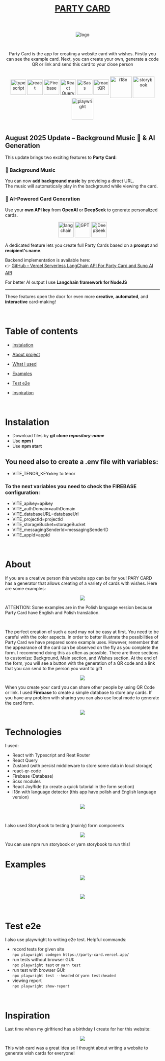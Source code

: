 # <p align="center">[PARTY CARD](https://party-card.vercel.app/)</p>

<br />

<p align="center"> <img src="https://user-images.githubusercontent.com/77500425/222897418-cbd29db7-95e6-47cc-a493-6dc69f594e0b.png" title="logo" alt="logo"/></p>

<br />

<p align="center">Party Card is the app for creating a website card with wishes. Firstly you can see the example card. Next, you can create your own, generate a code QR or link and send this card to your close person  </p>

<br />

<div align="center">

<img src="https://user-images.githubusercontent.com/77500425/161311954-e03613e7-54b2-4d1b-ac2e-559f8c1e9f2d.png" alt="typescript" height="50"  align="center" title="TS"/>
<img src="https://user-images.githubusercontent.com/77500425/161312615-f3961568-28bb-48fa-9d95-93ecd61337b3.png" alt="react"  height="50" align="center"/>
<img src="https://user-images.githubusercontent.com/77500425/165483039-a65ef61f-a3ae-4524-bfa5-04788dd894ea.png" alt="Firebase"  height="50" align="center"/>
<img src="https://user-images.githubusercontent.com/77500425/227266135-8f970a07-a8b3-47a0-b92a-6cdc0fe9681d.png" alt="React Query"  height="50" align="center"/>
<img src="https://upload.wikimedia.org/wikipedia/commons/thumb/9/96/Sass_Logo_Color.svg/1280px-Sass_Logo_Color.svg.png" alt="Sass" height="50"  align="center" title="Scss" />
<img src="https://user-images.githubusercontent.com/77500425/222898367-766dc880-f7b0-47e9-877c-f3046f17e90b.png" alt="reactQR" height="50"  align="center" title="reactQR" />
<img src="https://user-images.githubusercontent.com/77500425/186013478-fdf4ea21-8745-4c5d-9591-35e45e39c66f.png" title="i18n"  width="70" align="center"/>
<img src="https://user-images.githubusercontent.com/77500425/225035862-23c482f7-063d-439f-8dce-b32f00af25c6.png" title="storybook"  width="70" align="center"/>
<img src="https://user-images.githubusercontent.com/77500425/226908142-1d7f9ad7-7422-43d8-a9fa-190f6267aa8c.svg" title="playwright"  width="70" align="center"/>

</div>

<br/>

## August 2025 Update – Background Music 🎵 & AI Generation

This update brings two exciting features to **Party Card**:

### 🎵 Background Music  
You can now **add background music** by providing a direct URL.  
The music will automatically play in the background while viewing the card.

### 🤖 AI-Powered Card Generation  
Use your **own API key** from **OpenAI** or **DeepSeek** to generate personalized cards.  

<div align="center">

<img src="https://images.seeklogo.com/logo-png/52/1/langchain-logo-png_seeklogo-528369.png" alt="langchain" height="50"  align="center" title="langchain"/>
<img src="https://static.vecteezy.com/system/resources/thumbnails/021/059/825/small_2x/chatgpt-logo-chat-gpt-icon-on-green-background-free-vector.jpg" alt="GPT"  height="50" align="center"/>
<img src="https://brandlogos.net/wp-content/uploads/2025/02/deepseek_logo_icon-logo_brandlogos.net_s5bgc.png" alt="DeepSeek"  height="50" align="center"/>
</div>
<br/>
A dedicated feature lets you create full Party Cards based on a <b>prompt</b> and <b>recipient's name</b>.

Backend implementation is available here:  
👉 [GitHub – Vercel Serverless LangChain API For Party Card and Suno AI API](https://github.com/Piotrko64/suno-ai-and-partycard-vercel-serverless)

For better AI output I use <b>Langchain framework for NodeJS</b>

---

These features open the door for even more **creative**, **automated**, and **interactive** card-making!

<br />

# Table of contents

-   [Instalation](#instalation)

-   [About project](#about)

-   [What I used](#technologies)

-   [Examples](#examples)

-   [Test e2e](#test-e2e)

-   [Inspiration](#inspiration)

<br />

# Instalation

-   Download files by **git clone _repository-name_**
-   Use **npm i**
-   Use **npm start**

## You need also to create a .env file with variables:

-   VITE_TENOR_KEY=key to tenor

### To the next variables you need to check the FIREBASE configuration:

-   VITE_apikey=apikey
-   VITE_authDomain=authDomain
-   VITE_databaseURL=databaseUrl
-   VITE_projectId=projectId
-   VITE_storageBucket=storageBucket
-   VITE_messagingSenderId=messagingSenderID
-   VITE_appId=appId

<br />

# About

If you are a creative person this website app can be for you! PARY CARD has a generator that allows creating of a variety of cards with wishes. Here are some examples:

<p align="center"> <img src="https://user-images.githubusercontent.com/77500425/222951348-05def778-efaf-4768-a6b9-70483516cde2.png"/><p>

ATTENTION: Some examples are in the Polish language version because Party Card have English and Polish translation.

<br />

The perfect creation of such a card may not be easy at first. You need to be careful with the color aspects. In order to better illustrate the possibilities of Party Card we have prepared some example uses. However, remember that the appearance of the card can be observed on the fly as you complete the form. I recommend doing this as often as possible. There are three sections to customize: Background, Main section, and Wishes section. At the end of the form, you will see a button with the generation of a QR code and a link that you can send to the person you want to gift

<p align="center"> <img src="https://user-images.githubusercontent.com/77500425/222978011-3be179d8-06da-4b2a-a2e0-2a8343a30cba.png"/><p>

When you create your card you can share other people by using QR Code or link. I used **Firebase** to create a simple database to store any cards. If you have any problem with sharing you can also use local mode to generate the card form.

<p align="center"> <img src="https://user-images.githubusercontent.com/77500425/222967100-e180f7d0-4912-444b-bd14-577e6ac374d3.png"/><p>

# Technologies

I used:

-   React with Typescript and Reat Router
-   React Query
-   Zustand (with persist middleware to store some data in local storage)
-   react-qr-code
-   Firebase (Database)
-   Scss modules
-   React JoyRide (to create a quick tutorial in the form section)
-   i18n with language detector (this app have polish and English language version)

<p align="center"> <img src="https://user-images.githubusercontent.com/77500425/223087597-62d43786-952f-4ea9-909c-de9162969826.png"/><p>

<br/>

I also used Storybook to testing (mainly) form components

<p align="center"> <img src="https://user-images.githubusercontent.com/77500425/225036590-8990ac2e-584e-464b-94b4-fa54629d7e66.png"/><p>

You can use npm run storybook or yarn storybook to run this!

# Examples

<p align="center"> <img src="https://user-images.githubusercontent.com/77500425/222951361-3c48b1f9-5c8f-49e5-887c-244517adabdf.png"/><p>
  <br />
  <p align="center"> <img src="https://user-images.githubusercontent.com/77500425/222978339-dedd12f2-1733-4e5f-b1aa-6af78585205d.png"/><p>

<br />

# Test e2e

I also use playwright to writing e2e test.
Helpful commands:

-   record tests for given site  
    `npx playwright codegen https://party-card.vercel.app/`
-   run tests without browser GUI:  
    `npx playwright test` or `yarn test`
-   run test with browser GUI:  
    `npx playwright test --headed` or `yarn test:headed`
-   viewing report  
    `npx playwright show-report`

<br/>

# Inspiration

Last time when my girlfriend has a birthday I create for her this website:

<p align="center"> <img src="https://user-images.githubusercontent.com/77500425/222951544-bcaa3d55-7882-4ff1-a474-39a16a83a882.png"/><p>

This wish card was a great idea so I thought about writing a website to generate wish cards for everyone!
